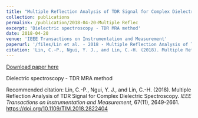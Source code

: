 ```yaml
---
title: "Multiple Reflection Analysis of TDR Signal for Complex Dielectric Spectroscopy"
collection: publications
permalink: /publication/2018-04-20-Multiple Reflec
excerpt: 'Dielectric spectroscopy - TDR MRA method'
date: 2018-04-20
venue: 'IEEE Transactions on Instrumentation and Measurement'
paperurl: '/files/Lin et al. - 2018 - Multiple Reflection Analysis of TDR Signal for Com.pdf'
citation: 'Lin, C.-P., Ngui, Y. J., and Lin, C.-H. (2018). Multiple Reflection Analysis of TDR Signal for Complex Dielectric Spectroscopy. <i>IEEE Transactions on Instrumentation and Measurement</i>, 67(11), 2649-2661. https://doi.org/10.1109/TIM.2018.2822404'
---
```


<a href='/files/Lin et al. - 2018 - Multiple Reflection Analysis of TDR Signal for Com.pdf'>Download paper here</a>

Dielectric spectroscopy - TDR MRA method

Recommended citation: Lin, C.-P., Ngui, Y. J., and Lin, C.-H. (2018). Multiple Reflection Analysis of TDR Signal for Complex Dielectric Spectroscopy. <i>IEEE Transactions on Instrumentation and Measurement</i>, 67(11), 2649-2661. https://doi.org/10.1109/TIM.2018.2822404
